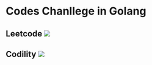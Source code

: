 # Codes Chanllege in Golang

## Leetcode ![](https://img.shields.io/badge/-Leetcode-black?style=flat&logo=leetcode)

## Codility ![](https://img.shields.io/badge/-Codility-black?style=flat)

